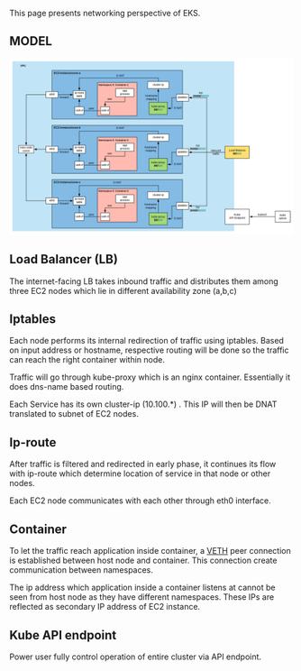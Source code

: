 This page presents networking perspective of EKS.

## MODEL

![networ-layout](network-layout.svg)



## Load Balancer (LB)
The internet-facing LB takes inbound traffic and distributes them among three EC2 nodes which lie in different availability zone (a,b,c)

## Iptables
Each node performs its internal redirection of traffic using iptables. Based on input address or hostname, respective routing will be done so the traffic can reach the right container within node.

Traffic will go through kube-proxy which is an nginx container. Essentially it does dns-name based routing.

Each Service has its own cluster-ip (10.100.*) . This IP will then be DNAT translated to subnet of EC2 nodes.

## Ip-route
After traffic is filtered and redirected in early phase, it continues its flow with ip-route which determine location of service in that node or other nodes.

Each EC2 node communicates with each other through eth0 interface.

## Container
To let the traffic reach application inside container, a [VETH](http://man7.org/linux/man-pages/man4/veth.4.html) peer connection is established between host node and container. This connection create communication between namespaces. 

The ip address which application inside a container listens at cannot be seen from host node as they have different namespaces. These IPs are reflected as secondary IP address of EC2 instance.

## Kube API endpoint
Power user fully control operation of entire cluster via API endpoint.